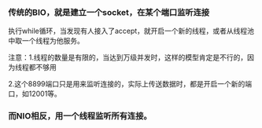 ### 传统的BIO，就是建立一个socket，在某个端口监听连接

执行while循环，当发现有人接入了accept，就开启一个新的线程，或者从线程池中取一个线程为他服务。

注意：1.线程的数量是有限的，当达到万级并发时，这样的模型肯定是不行的，因为线程都不够用

​	2.这个8899端口只是用来监听连接的，实际上传送数据时，都是开启一个新的端口，如12001等。

### 而NIO相反，用一个线程监听所有连接。